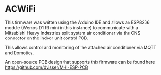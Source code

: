 # ACWiFi

This firmware was written using the Arduino IDE and allows an ESP8266 module (Wemos D1 R1 mini in this instance) to communicate with a Mitsubishi Heavy Industries
split system air conditioner via the CNS connector on the indoor unit control PCB. 

This allows control and monitoring of the attached air conditioner via MQTT and Domoticz. 

An open-source PCB design that supports this firmware can be found here https://github.com/dvisser/MHI-ESP-PCB
